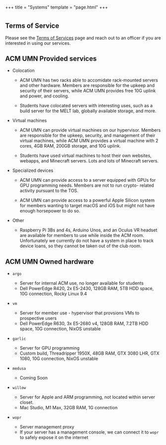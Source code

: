 +++
title = "Systems"
template = "page.html"
+++

#

Terms of Service
----------------

Please see the [Terms of Services](/tos) page and reach out to an officer if
you are interested in using our services.

ACM UMN Provided services
-------------------------

- Colocation
    - ACM UMN has two racks able to accomidate rack-mounted servers and other
    hardware. Members are responsible for the upkeep and security of their
    servers, while ACM UMN provides free 10G uplink and power, and cooling.

    - Students have colocated servers with interesting uses, such as a build
    server for the MELT lab, globally available storage, and more.

- Virtual machines
    - ACM UMN can provide virtual machines on our hypervisor. Members are
    responsible for the upkeep, security, and management of their virtual
    machines, while ACM UMN provides a virtual machine with 2 cores, 4GB RAM,
    200GB storage, and 10G uplink.

    - Students have used virtual machines to host their own websites,
    webapps, and Minecraft servers. Lots and lots of Minecraft servers.

- Specialized devices
    - ACM UMN can provide access to a server equipped with GPUs for GPU
    programming needs. Members are not to run crypto- related activity
    pursuant to the TOS.

    - ACM UMN can provide access to a powerful Apple Silicon system
    for members wanting to target macOS and iOS but might not have
    enough horsepower to do so.

- Other
    - Raspberry Pi 3Bs and 4s, Arduino Unos, and an Oculus VR headset are
    available for members to use while inside the ACM room. Unfortunately
    we currently do not have a system in place to track device loans, so they
    cannot be taken out of the club room.

ACM UMN Owned hardware
----------------------

- `argo`
    - Server for internal ACM use, no longer available for students
    - Dell PowerEdge R420, 2x E5-2430, 128GB RAM, 5TB HDD space, 10G 
    connection, Rocky Linux 9.4

- `vm`
    - Server for member use - hypervisor that provsions VMs to 
    prospective users
    - Dell PowerEdge R630, 3x E5-2680 v4, 128GB RAM, 7.2TB HDD space, 10G
    connection, NixOS unstable

- `garlic`
    - Server for GPU programming 
    - Custom build, Threadripper 1950X, 48GB RAM, GTX 3080 LHR, GTX 1080,
    10G connection, NixOS unstable

- `medusa`
    - Coming Soon

- `willow`
    - Server for Apple and ARM programming, not located within server closet.
    - Mac Studio, M1 Max, 32GB RAM, 1G connection

- `wopr`
    - Server management proxy
    - If your server has a management console, we can connect it to `wopr`
    to safely expose it on the internet
